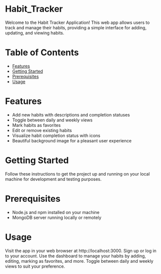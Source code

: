 # Habit_Tracker

Welcome to the Habit Tracker Application! This web app allows users to track and manage their habits, providing a simple interface for adding, updating, and viewing habits.

# Table of Contents

- [Features](#features)
- [Getting Started](#getting-started)
- [Prerequisites](#prerequisites)
- [Usage](#usage)
# Features

- Add new habits with descriptions and completion statuses
- Toggle between daily and weekly views
- Mark habits as favorites
- Edit or remove existing habits
- Visualize habit completion status with icons
- Beautiful background image for a pleasant user experience

# Getting Started

Follow these instructions to get the project up and running on your local machine for development and testing purposes.

# Prerequisites

- Node.js and npm installed on your machine
- MongoDB server running locally or remotely

# Usage
Visit the app in your web browser at http://localhost:3000.
Sign up or log in to your account.
Use the dashboard to manage your habits by adding, editing, marking as favorites, and more.
Toggle between daily and weekly views to suit your preference.
